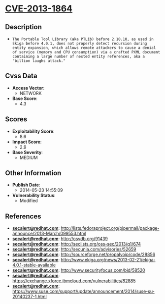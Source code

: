 
# [CVE-2013-1864](https://cve.mitre.org/cgi-bin/cvename.cgi?name=CVE-2013-1864)

## Description

- `The Portable Tool Library (aka PTLib) before 2.10.10, as used in Ekiga before 4.0.1, does not properly detect recursion during entity expansion, which allows remote attackers to cause a denial of service (memory and CPU consumption) via a crafted PXML document containing a large number of nested entity references, aka a "billion laughs attack."`

## Cvss Data

- **Access Vector**:
  - NETWORK
- **Base Score**:
  - 4.3

## Scores

- **Exploitability Score**:
  - 8.6
- **Impact Score**:
  - 2.9
- **Base Severity**:
  - MEDIUM

## Other Information

- **Publish Date**:
  - 2014-05-23 14:55:09
- **Vulnerability Status**:
  - Modified

## References

- **secalert@redhat.com**: http://lists.fedoraproject.org/pipermail/package-announce/2013-March/099553.html
- **secalert@redhat.com**: http://osvdb.org/91439
- **secalert@redhat.com**: http://seclists.org/oss-sec/2013/q1/674
- **secalert@redhat.com**: http://secunia.com/advisories/52659
- **secalert@redhat.com**: http://sourceforge.net/p/opalvoip/code/28856
- **secalert@redhat.com**: http://www.ekiga.org/news/2013-02-21/ekiga-4.0.1-stable-available
- **secalert@redhat.com**: http://www.securityfocus.com/bid/58520
- **secalert@redhat.com**: https://exchange.xforce.ibmcloud.com/vulnerabilities/82885
- **secalert@redhat.com**: https://www.suse.com/support/update/announcement/2014/suse-su-20140237-1.html
